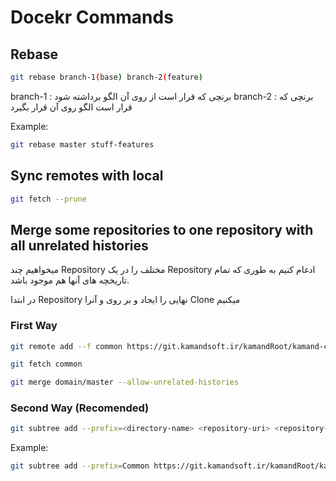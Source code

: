 # Docekr Commands

## Rebase

```sh
git rebase branch-1(base) branch-2(feature)
```

branch-1 : برنچی که قرار است از روی آن الگو برداشته شود
branch-2 : برنچی که قرار است الگو روی آن قرار بگیرد

Example:

```sh
git rebase master stuff-features
```

## Sync remotes with local

```sh
git fetch --prune
```

## Merge some repositories to one repository with all unrelated histories

میخواهیم چند Repository مختلف را در یک Repository ادغام کنیم به طوری که تمام تاریخچه های آنها هم موجود باشد.

در ابتدا Repository نهایی را ایجاد و بر روی و آنرا Clone میکنیم

### First Way

```sh
git remote add --f common https://git.kamandsoft.ir/kamandRoot/kamand-common.git

git fetch common

git merge domain/master --allow-unrelated-histories
```

### Second Way (Recomended)

```sh
git subtree add --prefix=<directory-name> <repository-uri> <repository-branch-name>
```

Example:

```sh
git subtree add --prefix=Common https://git.kamandsoft.ir/kamandRoot/kamand-repository.git master
```
